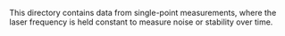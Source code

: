 This directory contains data from single-point measurements, where the laser frequency is held constant to measure noise or stability over time.
